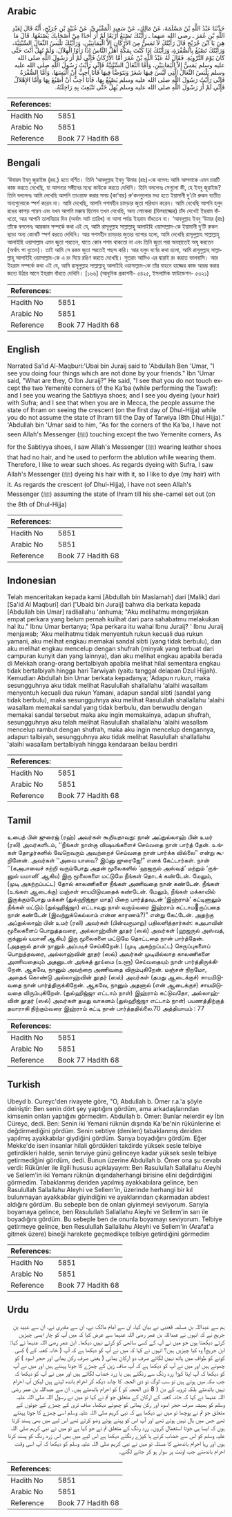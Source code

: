 ## Arabic


<div dir="rtl" lang="ar" style={{fontSize:'larger',backgroundColor:'#f8f9fa',padding:20}}>
حَدَّثَنَا عَبْدُ اللَّهِ بْنُ مَسْلَمَةَ، عَنْ مَالِكٍ، عَنْ سَعِيدٍ الْمَقْبُرِيِّ، عَنْ عُبَيْدِ بْنِ جُرَيْجٍ، أَنَّهُ قَالَ لِعَبْدِ اللَّهِ بْنِ عُمَرَ ـ رضى الله عنهما ـ رَأَيْتُكَ تَصْنَعُ أَرْبَعًا لَمْ أَرَ أَحَدًا مِنْ أَصْحَابِكَ يَصْنَعُهَا‏.‏ قَالَ مَا هِيَ يَا ابْنَ جُرَيْجٍ قَالَ رَأَيْتُكَ لاَ تَمَسُّ مِنَ الأَرْكَانِ إِلاَّ الْيَمَانِيَيْنِ، وَرَأَيْتُكَ تَلْبَسُ النِّعَالَ السِّبْتِيَّةَ، وَرَأَيْتُكَ تَصْبُغُ بِالصُّفْرَةِ، وَرَأَيْتُكَ إِذَا كُنْتَ بِمَكَّةَ أَهَلَّ النَّاسُ إِذَا رَأَوُا الْهِلاَلَ، وَلَمْ تُهِلَّ أَنْتَ حَتَّى كَانَ يَوْمَ التَّرْوِيَةِ‏.‏ فَقَالَ لَهُ عَبْدُ اللَّهِ بْنُ عُمَرَ أَمَّا الأَرْكَانُ فَإِنِّي لَمْ أَرَ رَسُولَ اللَّهِ صلى الله عليه وسلم يَمَسُّ إِلاَّ الْيَمَانِيَيْنِ، وَأَمَّا النِّعَالُ السِّبْتِيَّةُ فَإِنِّي رَأَيْتُ رَسُولَ اللَّهِ صلى الله عليه وسلم يَلْبَسُ النِّعَالَ الَّتِي لَيْسَ فِيهَا شَعَرٌ وَيَتَوَضَّأُ فِيهَا فَأَنَا أُحِبُّ أَنْ أَلْبَسَهَا، وَأَمَّا الصُّفْرَةُ فَإِنِّي رَأَيْتُ رَسُولَ اللَّهِ صلى الله عليه وسلم يَصْبُغُ بِهَا، فَأَنَا أُحِبُّ أَنْ أَصْبُغَ بِهَا وَأَمَّا الإِهْلاَلُ فَإِنِّي لَمْ أَرَ رَسُولَ اللَّهِ صلى الله عليه وسلم يُهِلُّ حَتَّى تَنْبَعِثَ بِهِ رَاحِلَتُهُ‏.‏
</div>
<div style={{backgroundColor:'#f8f9fa',padding:20, marginBottom: 10}}><table> <thead> <tr> <th>References:</th> <th></th> </tr> </thead> <tbody><tr><td>Hadith No</td><td>5851</td></tr><tr><td>Arabic No</td><td>5851</td></tr><tr><td>Reference</td><td>Book 77 Hadith 68</td></tr></tbody></table></div>

## Bengali


<div dir="ltr" lang="bn" style={{fontSize:'larger',backgroundColor:'#f8f9fa',padding:20}}>
‘উবায়দ ইবনু জুরাইজ (রহ.) হতে বর্ণিত। তিনি ‘আবদুল্লাহ ইবনু ‘উমার (রাঃ)-কে বলেনঃ আমি আপনাকে এমন চারটি কাজ করতে দেখেছি, যা আপনার সঙ্গীদের মধ্যে কাউকে করতে দেখিনি। তিনি বললেনঃ সেগুলো কী, হে ইবনু জুরাইজ? তিনি বললেনঃ আমি দেখেছি আপনি তাওয়াফ করার সময় (কা‘বার) রু’কনগুলোর মধ্য হতে ইয়ামানী দু’টো রুকন ব্যতীত অন্যগুলোকে স্পর্শ করেন না। আমি দেখেছি, আপনি পশমহীন চামড়ার জুতা পরিধান করেন। আমি দেখেছি আপনি হলুদ রঙের কাপড় পরেন এবং যখন আপনি মক্কায় ছিলেন তখন দেখেছি, অন্য লোকেরা (যিলহাজ্জের) চাঁদ দেখেই ইহরাম বাঁধতো, আর আপনি তালবিয়ার দিন (অর্থাৎ আট তারিখ) না আসা পর্যন্ত ইহরাম বাঁধতেন না। ‘আবদুল্লাহ ইবনু ‘উমার (রাঃ) তাঁকে বললেনঃ আরকান সম্পর্কে কথা এই যে, আমি রাসূলুল্লাহ সাল্লাল্লাহু আলাইহি ওয়াসাল্লাম-কে ইয়ামানী দু’টি রুকন ছাড়া অন্য কোনটি স্পর্শ করতে দেখিনি। আর পশমহীন চামড়ার জুতার ব্যাপার হলো, আমি দেখেছি রাসূলুল্লাহ সাল্লাল্লাহু আলাইহি ওয়াসাল্লাম এমন জুতা পরতেন, যাতে কোন পশম থাকতো না এবং তিনি জুতা পরা অবস্থাতেই অযূ করতেন (অর্থাৎ পা ধুতেন)। তাই আমি সে রকম জুতা পরতেই পছন্দ করি। আর হলুদ বর্ণের কথা হলো, আমি রাসূলুল্লাহ সাল্লাল্লাহু আলাইহি ওয়াসাল্লাম-কে এ রং দিয়ে রঙিণ করতে দেখেছি। সুতরাং আমিও এর দ্বারাই রং করতে ভালবাসি। আর ইহরাম সম্পর্কে কথা এই যে, আমি রাসূলুল্লাহ সাল্লাল্লাহু আলাইহি ওয়াসাল্লাম-কে তাঁর বাহনে হাজ্জের কাজ আরম্ভ করার জন্যে উঠার আগে ইহরাম বাঁধতে দেখিনি। [১৬৬] (আধুনিক প্রকাশনী- ৫৪২৫, ইসলামিক ফাউন্ডেশন- ৫৩২১)
</div>
<div style={{backgroundColor:'#f8f9fa',padding:20, marginBottom: 10}}><table> <thead> <tr> <th>References:</th> <th></th> </tr> </thead> <tbody><tr><td>Hadith No</td><td>5851</td></tr><tr><td>Arabic No</td><td>5851</td></tr><tr><td>Reference</td><td>Book 77 Hadith 68</td></tr></tbody></table></div>

## English


<div dir="ltr" lang="en" style={{fontSize:'larger',backgroundColor:'#f8f9fa',padding:20}}>
Narrated Sa'id Al-Maqburi:'Ubai bin Juraij said to 'Abdullah Ben 'Umar, "I see you doing four things which are not done by your friends." Ibn 'Umar said, "What are they, O Ibn Juraij?" He said, "I see that you do not touch except the two Yemenite corners of the Ka'ba (while performing the Tawaf): and I see you wearing the Sabtiyya shoes; and I see you dyeing (your hair) with Sufra; and I see that when you are in Mecca, the people assume the state of Ihram on seeing the crescent (on the first day of Dhul-Hijja) while you do not assume the state of Ihram till the Day of Tarwiya (8th Dhul Hijja)." 'Abdullah bin 'Umar said to him, "As for the corners of the Ka'ba, I have not seen Allah's Messenger (ﷺ) touching except the two Yemenite corners, As for the Sabtiyya shoes, I saw Allah's Messenger (ﷺ) wearing leather shoes that had no hair, and he used to perform the ablution while wearing them. Therefore, I like to wear such shoes. As regards dyeing with Sufra, I saw Allah's Messenger (ﷺ) dyeing his hair with it, so I like to dye (my hair) with it. As regards the crescent (of Dhul-Hijja), I have not seen Allah's Messenger (ﷺ) assuming the state of Ihram till his she-camel set out (on the 8th of Dhul-Hijja)
</div>
<div style={{backgroundColor:'#f8f9fa',padding:20, marginBottom: 10}}><table> <thead> <tr> <th>References:</th> <th></th> </tr> </thead> <tbody><tr><td>Hadith No</td><td>5851</td></tr><tr><td>Arabic No</td><td>5851</td></tr><tr><td>Reference</td><td>Book 77 Hadith 68</td></tr></tbody></table></div>

## Indonesian


<div dir="ltr" lang="id" style={{fontSize:'larger',backgroundColor:'#f8f9fa',padding:20}}>
Telah menceritakan kepada kami [Abdullah bin Maslamah] dari [Malik] dari [Sa'id Al Maqburi] dari ['Ubaid bin Juraij] bahwa dia berkata kepada [Abdullah bin Umar] radliallahu 'anhuma; "Aku melihatmu mengerjakan empat perkara yang belum pernah kulihat dari para sahabatmu melakukan hal itu." Ibnu Umar bertanya; 'Apa perkara itu wahai Ibnu Juraij? ' Ibnu Juraij menjawab; 'Aku melihatmu tidak menyentuh rukun kecuali dua rukun yamani, aku melihat engkau memakai sandal sibti (yang tidak berbulu), dan aku melihat engkau mencelup dengan shufrah (minyak yang terbuat dari campuran kunyit dan yang lainnya), dan aku melihat engkau apabila berada di Mekkah orang-orang bertalbiyah apabila melihat hilal sementara engkau tidak bertalbiyah hingga hari Tarwiyah (yaitu tanggal delapan Dzul Hijjah). Kemudian Abdullah bin Umar berkata kepadanya; 'Adapun rukun, maka sesungguhnya aku tidak melihat Rasulullah shallallahu 'alaihi wasallam menyentuh kecuali dua rukun Yamani, adapun sandal sibti (sandal yang tidak berbulu), maka sesungguhnya aku melihat Rasulullah shallallahu 'alaihi wasallam memakai sandal yang tidak berbulu, dan berwudlu dengan memakai sandal tersebut maka aku ingin memakainya, adapun shufrah, sesungguhnya aku telah melihat Rasulullah shallallahu 'alaihi wasallam mencelup rambut dengan shufrah, maka aku ingin mencelup dengannya, adapun talbiyah, sesungguhnya aku tidak melihat Rasulullah shallallahu 'alaihi wasallam bertalbiyah hingga kendaraan beliau berdiri
</div>
<div style={{backgroundColor:'#f8f9fa',padding:20, marginBottom: 10}}><table> <thead> <tr> <th>References:</th> <th></th> </tr> </thead> <tbody><tr><td>Hadith No</td><td>5851</td></tr><tr><td>Arabic No</td><td>5851</td></tr><tr><td>Reference</td><td>Book 77 Hadith 68</td></tr></tbody></table></div>

## Tamil


<div dir="ltr" lang="ta" style={{fontSize:'larger',backgroundColor:'#f8f9fa',padding:20}}>
உபைத் பின் ஜுரைஜ் (ரஹ்) அவர்கள் கூறியதாவது: நான் அப்துல்லாஹ் பின் உமர் (ரலி) அவர்களிடம், ‘‘நீங்கள் நான்கு விஷயங்களைச் செய்வதை நான் பார்த் தேன். உங்கள் தோழர்களில் வேறெவரும் அவற்றைச் செய்வதை நான் பார்க்க வில்லை” என்று கூறினேன். அவர்கள் ‘‘அவை யாவை? இப்னு ஜுரைஜே!” எனக் கேட்டார்கள். நான் ‘‘(கஅபாவைச் சுற்றி வரும்போது அதன் மூலைகளில் ‘ஹஜருல் அஸ்வத்’ மற்றும் ‘ருக்னுல் யமானி’ ஆகிய) இரு மூலைகளை மட்டுமே நீங்கள் தொடக் கண்டேன். மேலும், (முடி அகற்றப்பட்ட) தோல் காலணிகளை நீங்கள் அணிவதை நான் கண்டேன். நீங்கள் (உங்கள் ஆடைக்கு) மஞ்சள் சாயமிடுவதைக் கண்டேன். மேலும், நீங்கள் மக்காவில் இருக்கும்போது மக்கள் (துல்ஹிஜ்ஜா மாத) பிறை பார்த்தவுடன் ‘இஹ்ராம்’ கட்டினாலும் நீங்கள் மட்டும் (துல்ஹிஜ்ஜா) எட்டாவது நாள் வரும்வரை இஹ்ராம் கட்டாமருப்பதை நான் கண்டேன் (இவற்றுக்கெல்லாம் என்ன காரணம்?)” என்று கேட்டேன். அதற்கு அப்துல்லாஹ் பின் உமர் (ரலி) அவர்கள் (பின்வருமாறு) பதிலளித்தார்கள்: கஅபாவின் மூலைகளைப் பொறுத்தவரை, அல்லாஹ்வின் தூதர் (ஸல்) அவர்கள் (ஹஜருல் அஸ்வத், ருக்னுல் யமானீ ஆகிய) இரு மூலைகளை மட்டுமே தொட்டதை நான் பார்த்தேன். (அதனால் தான் நானும் அப்படிச் செய்கிறேன்.) (முடி அகற்றப்பட்ட) செருப்புகளைப் பொறுத்தவரை, அல்லாஹ்வின் தூதர் (ஸல்) அவர்கள் முடியில்லாத காலணிகளை அணிவதையும் அதனுடன் அங்கத் தூய்மை (உளூ) செய்வதையும் நான் பார்த்திருக்கிறேன். ஆகவே, நானும் அவற்றை அணிவதை விரும்புகிறேன். மஞ்சள் நிறமோ, அதைக் கொண்டு அல்லாஹ்வின் தூதர் (ஸல்) அவர்கள் (தமது ஆடைக்குச்) சாயமிடுவதை நான் பார்த்திருக்கிறேன். ஆகவே, நானும் அதனால் (என் ஆடைக்குச்) சாயமிடுவதை விரும்புகிறேன். (துல்ஹிஜ்ஜா எட்டாம் நாள்) இஹ்ராம் கட்டுவதோ, அல்லாஹ்வின் தூதர் (ஸல்) அவர்கள் தமது வாகனம் (துல்ஹிஜ்ஜா எட்டாம் நாள்) பயணத்திற்குத் தயாராகி நிற்கும்வரை இஹ்ராம் கட்டி நான் பார்த்ததில்லை.70 அத்தியாயம் : 77
</div>
<div style={{backgroundColor:'#f8f9fa',padding:20, marginBottom: 10}}><table> <thead> <tr> <th>References:</th> <th></th> </tr> </thead> <tbody><tr><td>Hadith No</td><td>5851</td></tr><tr><td>Arabic No</td><td>5851</td></tr><tr><td>Reference</td><td>Book 77 Hadith 68</td></tr></tbody></table></div>

## Turkish


<div dir="ltr" lang="tr" style={{fontSize:'larger',backgroundColor:'#f8f9fa',padding:20}}>
Ubeyd b. Cureyc'den rivayete göre, "O, Abdullah b. Ömer r.a.'a şöyle deiniştir: Ben senin dört şey yaptığını gördüm, ama arkadaşlarından kimsenin onları yaptığını görmedim. Abdullah b. Ömer: Bunlar nelerdir ey İbn Cüreyc, dedi. Ben: Senin iki Yemani rüknün dışında Ka'be'nin rükünlerine el değdirmediğini gördüm. Senin sebtiye (denilen) tabaklanmış deriden yapılmış ayakkabılar giydiğini gördüm. Sarıya boyadığını gördüm. Eğer Mekke'de isen insanlar hilali gördükleri takdirde yüksek sesle telbiye getirdikleri halde, senin terviye günü gelinceye kadar yüksek sesle telbiye getirmediğini gördüm, dedi. Bunun üzerine Abdullah b. Ömer ona şu cevabı verdi: Rükünler ile ilgili hususu açıklayayım: Ben Rasulullah Sallallahu Aleyhi ve Sellem'in iki Yemanı rüknün dışındaherhangi birisine elini değdirdiğini görmedim. Tabaklanmış deriden yapılmış ayakkabılara gelince, ben Rasulullah Sallallahu Aleyhi ve Sellem'in, üzerinde herhangi bir kıl bulunmayan ayakkabılar giyindiğini ve ayaklarından çıkarmadan abdest aldığını gördüm. Bu sebeple ben de onları giyinmeyi seviyorum. Sarıyla boyamaya gelince, ben Rasulullah Sallallahu Aleyhi ve Sellem'in sarı ile boyadığını gördüm. Bu sebeple ben de onunla boyamayı seviyorum. Telbiye getirmeye gelince, ben Resulullah Sallallahu Aleyhi ve Sellem'in (Arafat'a gitmek üzere) bineği harekete geçmedikçe telbiye getirdiğini görmedim
</div>
<div style={{backgroundColor:'#f8f9fa',padding:20, marginBottom: 10}}><table> <thead> <tr> <th>References:</th> <th></th> </tr> </thead> <tbody><tr><td>Hadith No</td><td>5851</td></tr><tr><td>Arabic No</td><td>5851</td></tr><tr><td>Reference</td><td>Book 77 Hadith 68</td></tr></tbody></table></div>

## Urdu


<div dir="rtl" lang="ur" style={{fontSize:'larger',backgroundColor:'#f8f9fa',padding:20}}>
ہم سے عبداللہ بن مسلمہ قعنبی نے بیان کیا، ان سے امام مالک نے، ان سے مقبری نے، ان سے عبید بن جریج نے کہ انہوں نے عبداللہ بن عمر رضی اللہ عنہما سے عرض کیا کہ میں آپ کو چار ایسی چیزیں کرتے دیکھتا ہوں جو میں نے آپ کے کسی ساتھی کو کرتے نہیں دیکھا۔ ابن عمر رضی اللہ عنہما نے کہا: ابن جریج! وہ کیا چیزیں ہیں؟ انہوں نے کہا کہ میں نے آپ کو دیکھا ہے کہ آپ ( خانہ کعبہ کے ) کسی کونے کو طواف میں ہاتھ نہیں لگاتے صرف دو ارکان یمانی ( یعنی صرف رکن یمانی اور حجر اسود ) کو چھوتے ہیں اور میں نے آپ کو دیکھا ہے کہ آپ صاف زین کے چمڑے کا جوتا پہنتے ہیں اور میں نے آپ کو دیکھا کہ آپ اپنا کپڑا زرد رنگ سے رنگتے ہیں یا زرد خضاب لگاتے ہیں اور میں نے آپ کو دیکھا کہ جب مکہ میں ہوتے ہیں تو سب لوگ تو ذی الحجہ کا چاند دیکھ کر احرام باندھ لیتے ہیں لیکن آپ احرام نہیں باندھتے بلکہ ترویہ کے دن ( 8 ذی الحجہ کو ) کو احرام باندھتے ہیں۔ ان سے عبداللہ بن عمر رضی اللہ عنہما نے کہا کہ خانہ کعبہ کے ارکان کے متعلق جو تم نے کہا تو میں نے رسول اللہ صلی اللہ علیہ وسلم کو ہمیشہ صرف حجر اسود اور رکن یمانی کو چھوتے دیکھا۔ صاف تری کے چمڑے کے جوتوں کے متعلق جو تم نے پوچھا تو میں نے دیکھا ہے کہ نبی کریم صلی اللہ علیہ وسلم اسی چمڑے کا جوتا پہنتے تھے جس میں بال نہیں ہوتے تھے اور آپ اس کو پہنے ہوئے وضو کرتے تھے اس لیے میں بھی پسند کرتا ہوں کہ ایسا ہی جوتا استعمال کروں۔ زرد رنگ کے متعلق تم نے جو کہا ہے تو میں نے نبی کریم صلی اللہ علیہ وسلم کو اس سے خضاب کرتے یا کپڑے رنگتے دیکھا ہے اس لیے میں بھی اس زرد رنگ کو پسند کرتا ہوں اور رہا احرام باندھنے کا مسئلہ تو میں نے نبی کریم صلی اللہ علیہ وسلم کو دیکھا کہ آپ اسی وقت احرام باندھتے جب اونٹ پر سوار ہو کر جانے لگتے۔
</div>
<div style={{backgroundColor:'#f8f9fa',padding:20, marginBottom: 10}}><table> <thead> <tr> <th>References:</th> <th></th> </tr> </thead> <tbody><tr><td>Hadith No</td><td>5851</td></tr><tr><td>Arabic No</td><td>5851</td></tr><tr><td>Reference</td><td>Book 77 Hadith 68</td></tr></tbody></table></div>